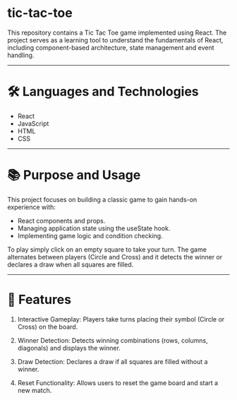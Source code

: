 # tic-tac-toe

This repository contains a Tic Tac Toe game implemented using React. The project serves as a learning tool to understand the fundamentals of React, including component-based architecture, state management and event handling.

---

# 🛠 Languages and Technologies

- React
- JavaScript
- HTML
- CSS

---

# 📚 Purpose and Usage

This project focuses on building a classic game to gain hands-on experience with:

- React components and props.
- Managing application state using the useState hook.
- Implementing game logic and condition checking.

To play simply click on an empty square to take your turn. The game alternates between players (Circle and Cross) and it detects the winner or declares a draw when all squares are filled.

---

# 📌 Features

1. Interactive Gameplay:
Players take turns placing their symbol (Circle or Cross) on the board.

2. Winner Detection:
Detects winning combinations (rows, columns, diagonals) and displays the winner.

3. Draw Detection:
Declares a draw if all squares are filled without a winner.

4. Reset Functionality:
Allows users to reset the game board and start a new match.
